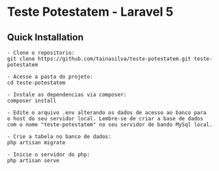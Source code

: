 # Teste Potestatem - Laravel 5 

## Quick Installation

    - Clone o repositorio:
    git clone https://github.com/tainasilva/teste-potestatem.git teste-potestatem

    - Acesse a pasta do projeto:
    cd teste-potestatem

    - Instale as dependencias via composer:
    composer install
    
    - Edite o arquivo .env alterando os dados de acesso ao banco para
    o host do seu servidor local. Lembre-se de criar a base de dados 
    com o nome "teste-potestatem" no seu servidor de bando MySql local.

    - Crie a tabela no banco de dados:
    php artisan migrate

    - Inicie o servidor do php:
    php artisan serve
